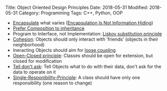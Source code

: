 Title: Object Oriented Design Principles
Date: 2018-05-31
Modified: 2018-05-31
Category: Programming
Tags: C++, Python, OOP


- [Encapsulate](https://en.wikipedia.org/wiki/Encapsulation_%28computer_programming%29) what varies ([Encapsulation Is Not Information Hiding](http://c2.com/cgi/wiki?EncapsulationIsNotInformationHiding))
- [Prefer Composition to inheritance](https://en.wikipedia.org/wiki/Composition_over_inheritance)
- Program to Interface, not Implementation: [Liskov substitution principle](https://en.wikipedia.org/wiki/Liskov_substitution_principle)
- [Cohesion](https://en.wikipedia.org/wiki/Cohesion_%28computer_science%29): Objects should only interact with 'friends' (objects in their neighborhood)
- Ineracting Objects should aim for [loose coupling](https://en.wikipedia.org/wiki/Loose_coupling)
- [Open-Closed principle](https://en.wikipedia.org/wiki/Open/closed_principle): Classes should be open for extension, but closed for modification
- [Tell don't ask](http://martinfowler.com/bliki/TellDontAsk.html): Tell Objects what to do with their data, don't ask for the data to operate on it
- [Single-Responibility-Principle](https://en.wikipedia.org/wiki/Single_responsibility_principle): A class should have only one responsibility (one reason to change)
